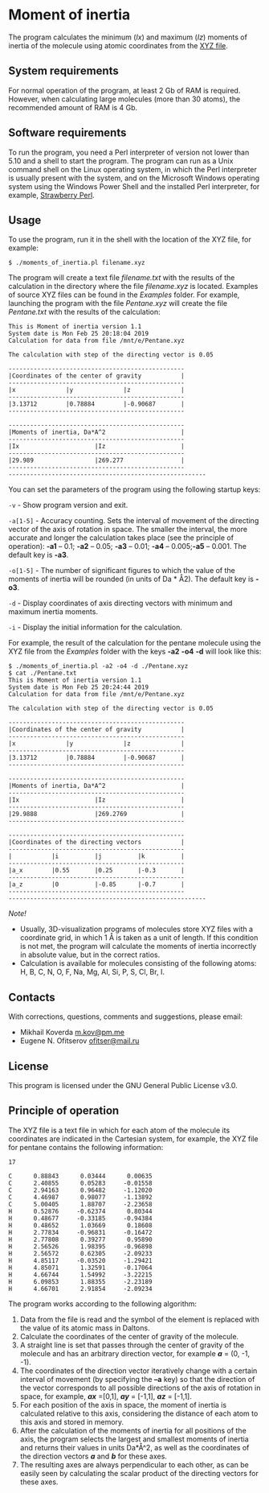 # Moment of inertia

The program calculates the minimum (*Ix*) and maximum (*Iz*) moments of inertia of the molecule using atomic coordinates from the [XYZ file](https://en.wikipedia.org/wiki/XYZ_file_format).

## System requirements

For normal operation of the program, at least 2 Gb of RAM is required. However, when calculating large molecules (more than 30 atoms), the recommended amount of RAM is 4 Gb.

## Software requirements

To run the program, you need a Perl interpreter of version not lower than 5.10 and a shell to start the program. The program can run as a Unix command shell on the Linux operating system, in which the Perl interpreter is usually present with the system, and on the Microsoft Windows operating system using the Windows Power Shell and the installed Perl interpreter, for example, [Strawberry Perl](http://strawberryperl.com/).

## Usage

To use the program, run it in the shell with the location of the XYZ file, for example:

```
$ ./moments_of_inertia.pl filename.xyz
```

The program will create a text file *filename.txt* with the results of the calculation in the directory where the file *filename.xyz* is located. Examples of source XYZ files can be found in the *Examples* folder. For example, launching the program with the file *Pentane.xyz* will create the file *Pentane.txt* with the results of the calculation:

```
This is Moment of inertia version 1.1
System date is Mon Feb 25 20:18:04 2019
Calculation for data from file /mnt/e/Pentane.xyz

The calculation with step of the directing vector is 0.05

-------------------------------------------------
|Coordinates of the center of gravity           |
-------------------------------------------------
|x              |y              |z              |
-------------------------------------------------
|3.13712        |0.78884        |-0.90687       |
-------------------------------------------------

-------------------------------------------------
|Moments of inertia, Da*A^2                     |
-------------------------------------------------
|Ix                     |Iz                     |
-------------------------------------------------
|29.989                 |269.277                |
-------------------------------------------------
-------------------------------------------------------
```

You can set the parameters of the program using the following startup keys:

```-v``` - Show program version and exit.

```-a[1-5]``` - Accuracy counting. Sets the interval of movement of the directing vector of the axis of rotation in space. The smaller the interval, the more accurate and longer the calculation takes place (see the principle of operation): **-a1** – 0.1; **-a2** – 0.05; **-a3** – 0.01; **-a4** – 0.005;**-a5** – 0.001. The default key is **-a3**.

```-o[1-5]``` - The number of significant figures to which the value of the moments of inertia will be rounded (in units of Da * Å2). The default key is **-o3**.

```-d``` - Display coordinates of axis directing vectors with minimum and maximum inertia moments.

```-i``` - Display the initial information for the calculation.

For example, the result of the calculation for the pentane molecule using the XYZ file from the *Examples* folder with the keys **-a2** **-o4** **-d** will look like this:

```
$ ./moments_of_inertia.pl -a2 -o4 -d ./Pentane.xyz
$ cat ./Pentane.txt
This is Moment of inertia version 1.1
System date is Mon Feb 25 20:24:44 2019
Calculation for data from file /mnt/e/Pentane.xyz

The calculation with step of the directing vector is 0.05

-------------------------------------------------
|Coordinates of the center of gravity           |
-------------------------------------------------
|x              |y              |z              |
-------------------------------------------------
|3.13712        |0.78884        |-0.90687       |
-------------------------------------------------

-------------------------------------------------
|Moments of inertia, Da*A^2                     |
-------------------------------------------------
|Ix                     |Iz                     |
-------------------------------------------------
|29.9888                |269.2769               |
-------------------------------------------------

-------------------------------------------------
|Coordinates of the directing vectors           |
-------------------------------------------------
|           |i          |j          |k          |
-------------------------------------------------
|a_x        |0.55       |0.25       |-0.3       |
-------------------------------------------------
|a_z        |0          |-0.85      |-0.7       |
-------------------------------------------------
-------------------------------------------------------
```

*Note!*

* Usually, 3D-visualization programs of molecules store XYZ files with a coordinate grid, in which 1 Å is taken as a unit of length. If this condition is not met, the program will calculate the moments of inertia incorrectly in absolute value, but in the correct ratios.
* Calculation is available for molecules consisting of the following atoms: H, B, C, N, O, F, Na, Mg, Al, Si, P, S, Cl, Br, I.

## Contacts

With corrections, questions, comments and suggestions, please email:

* Mikhail Koverda m.kov@pm.me
* Eugene N. Ofitserov ofitser@mail.ru

## License

This program is licensed under the GNU General Public License v3.0.

## Principle of operation

The XYZ file is a text file in which for each atom of the molecule its coordinates are indicated in the Cartesian system, for example, the XYZ file for pentane contains the following information:

```
17

C      0.88843      0.03444      0.00635
C      2.40855      0.05283     -0.01558
C      2.94163      0.96482     -1.12020
C      4.46987      0.98077     -1.13892
C      5.00405      1.88707     -2.23658
H      0.52876     -0.62374      0.80344
H      0.48677     -0.33185     -0.94384
H      0.48652      1.03669      0.18608
H      2.77834     -0.96831     -0.16472
H      2.77808      0.39277      0.95890
H      2.56526      1.98395     -0.96898
H      2.56572      0.62305     -2.09233
H      4.85117     -0.03520     -1.29421
H      4.85071      1.32591     -0.17064
H      4.66744      1.54992     -3.22215
H      6.09853      1.88355     -2.23189
H      4.66701      2.91854     -2.09234
```

The program works according to the following algorithm:

1. Data from the file is read and the symbol of the element is replaced with the value of its atomic mass in Daltons.
2. Calculate the coordinates of the center of gravity of the molecule.
3. A straight line is set that passes through the center of gravity of the molecule and has an arbitrary direction vector, for example ***a*** = (0, -1, -1).
4. The coordinates of the direction vector iteratively change with a certain interval of movement (by specifying the **–a** key) so that the direction of the vector corresponds to all possible directions of the axis of rotation in space, for example, ***ax*** =[0,1], ***ay*** = [-1,1], ***az*** = [-1,1].
5. For each position of the axis in space, the moment of inertia is calculated relative to this axis, considering the distance of each atom to this axis and stored in memory.
6. After the calculation of the moments of inertia for all positions of the axis, the program selects the largest and smallest moments of inertia and returns their values in units Da*Å^2, as well as the coordinates of the direction vectors ***a*** and ***b*** for these axes.
7. The resulting axes are always perpendicular to each other, as can be easily seen by calculating the scalar product of the directing vectors for these axes.